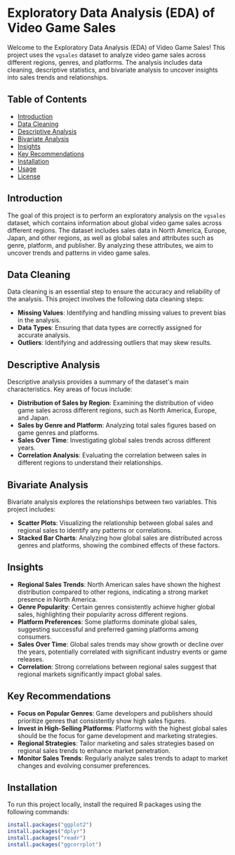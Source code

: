 # Exploratory Data Analysis (EDA) of Video Game Sales

Welcome to the Exploratory Data Analysis (EDA) of Video Game Sales! This project uses the `vgsales` dataset to analyze video game sales across different regions, genres, and platforms. The analysis includes data cleaning, descriptive statistics, and bivariate analysis to uncover insights into sales trends and relationships.

## Table of Contents

- [Introduction](#introduction)
- [Data Cleaning](#data-cleaning)
- [Descriptive Analysis](#descriptive-analysis)
- [Bivariate Analysis](#bivariate-analysis)
- [Insights](#insights)
- [Key Recommendations](#key-recommendations)
- [Installation](#installation)
- [Usage](#usage)
- [License](#license)

## Introduction

The goal of this project is to perform an exploratory analysis on the `vgsales` dataset, which contains information about global video game sales across different regions. The dataset includes sales data in North America, Europe, Japan, and other regions, as well as global sales and attributes such as genre, platform, and publisher. By analyzing these attributes, we aim to uncover trends and patterns in video game sales.

## Data Cleaning

Data cleaning is an essential step to ensure the accuracy and reliability of the analysis. This project involves the following data cleaning steps:
- **Missing Values**: Identifying and handling missing values to prevent bias in the analysis.
- **Data Types**: Ensuring that data types are correctly assigned for accurate analysis.
- **Outliers**: Identifying and addressing outliers that may skew results.

## Descriptive Analysis

Descriptive analysis provides a summary of the dataset's main characteristics. Key areas of focus include:
- **Distribution of Sales by Region**: Examining the distribution of video game sales across different regions, such as North America, Europe, and Japan.
- **Sales by Genre and Platform**: Analyzing total sales figures based on game genres and platforms.
- **Sales Over Time**: Investigating global sales trends across different years.
- **Correlation Analysis**: Evaluating the correlation between sales in different regions to understand their relationships.

## Bivariate Analysis

Bivariate analysis explores the relationships between two variables. This project includes:
- **Scatter Plots**: Visualizing the relationship between global sales and regional sales to identify any patterns or correlations.
- **Stacked Bar Charts**: Analyzing how global sales are distributed across genres and platforms, showing the combined effects of these factors.

## Insights

- **Regional Sales Trends**: North American sales have shown the highest distribution compared to other regions, indicating a strong market presence in North America.
- **Genre Popularity**: Certain genres consistently achieve higher global sales, highlighting their popularity across different regions.
- **Platform Preferences**: Some platforms dominate global sales, suggesting successful and preferred gaming platforms among consumers.
- **Sales Over Time**: Global sales trends may show growth or decline over the years, potentially correlated with significant industry events or game releases.
- **Correlation**: Strong correlations between regional sales suggest that regional markets significantly impact global sales.

## Key Recommendations

- **Focus on Popular Genres**: Game developers and publishers should prioritize genres that consistently show high sales figures.
- **Invest in High-Selling Platforms**: Platforms with the highest global sales should be the focus for game development and marketing strategies.
- **Regional Strategies**: Tailor marketing and sales strategies based on regional sales trends to enhance market penetration.
- **Monitor Sales Trends**: Regularly analyze sales trends to adapt to market changes and evolving consumer preferences.

## Installation

To run this project locally, install the required R packages using the following commands:

```r
install.packages("ggplot2")
install.packages("dplyr")
install.packages("readr")
install.packages("ggcorrplot")
